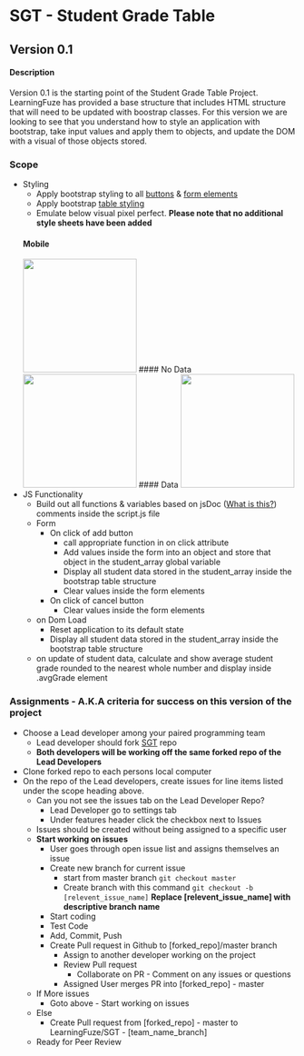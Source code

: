 # SGT - Student Grade Table

## Version 0.1
#### Description
Version 0.1 is the starting point of the Student Grade Table Project. LearningFuze has provided a base structure that
includes HTML structure that will need to be updated with boostrap classes. For this version we are looking to see that you
understand how to style an application with bootstrap, take input values and apply them to objects, and update the DOM
with a visual of those objects stored.
### Scope
- Styling
    - Apply bootstrap styling to all <a href="http://getbootstrap.com/css/#buttons">buttons</a> & <a href="http://getbootstrap.com/css/#forms" target="_blank">form elements</a>
    - Apply bootstrap <a href="http://getbootstrap.com/css/#tables" target="_blank">table styling</a>
    - Emulate below visual pixel perfect. <b>Please note that no additional style sheets have been added</b>
    #### Mobile
    <img src="https://raw.githubusercontent.com/ej020586/SGT/v.1/assets/mobile.tiff?token=AI9hkFeVMR6630Zhi5vEs5f3ejV8gZacks5VxQy9wA%3D%3D" width="200"/>
    #### No Data
    <img src="https://raw.githubusercontent.com/ej020586/SGT/v.1/assets/reset.jpg.tiff?token=AI9hkKDrC2QpgH829LtGeFzqoDmPIIy-ks5VxQzjwA%3D%3D" width="200"/>
    #### Data
    <img src="https://raw.githubusercontent.com/ej020586/SGT/v.1/assets/students.tiff?token=AI9hkLxK6v_5Vnq5KbSJXlYjj-5_q8Nfks5VxQzwwA%3D%3D" width="200"/>
- JS Functionality
    - Build out all functions & variables based on jsDoc (<a href="https://en.wikipedia.org/wiki/JSDoc" target="_blank">What is this?</a>) comments inside the script.js file
    - Form
        - On click of add button
            - call appropriate function in on click attribute
            - Add values inside the form into an object and store that object in the student_array global variable
            - Display all student data stored in the student_array inside the bootstrap table structure
            - Clear values inside the form elements
        - On click of cancel button
            - Clear values inside the form elements
    - on Dom Load
        - Reset application to its default state
        - Display all student data stored in the student_array inside the bootstrap table structure
    - on update of student data, calculate and show average student grade rounded to the nearest whole number and display inside .avgGrade element

### Assignments - A.K.A criteria for success on this version of the project
- Choose a Lead developer among your paired programming team
    - Lead developer should fork <a href="https://github.com/Learning-Fuze/SGT">SGT</a> repo
    - <b>Both developers will be working off the same forked repo of the Lead Developers</b>
- Clone forked repo to each persons local computer
- On the repo of the Lead developers, create issues for line items listed under the scope heading above.
    - Can you not see the issues tab on the Lead Developer Repo?
        - Lead Developer go to settings tab
        - Under features header click the checkbox next to Issues
    - Issues should be created without being assigned to a specific user
    - <b>Start working on issues</b>
        - User goes through open issue list and assigns themselves an issue
        - Create new branch for current issue
            - start from master branch `git checkout master`
            - Create branch with this command `git checkout -b [relevent_issue_name]` <b>Replace [relevent_issue_name] with descriptive branch name</b>
        - Start coding
        - Test Code
        - Add, Commit, Push
        - Create Pull request in Github to [forked_repo]/master branch
            - Assign to another developer working on the project
            - Review Pull request
                - Collaborate on PR - Comment on any issues or questions
            - Assigned User merges PR into [forked_repo] - master
    - If More issues
        - Goto above - Start working on issues
    - Else
        - Create Pull request from [forked_repo] - master to LearningFuze/SGT - [team_name_branch]
    - Ready for Peer Review
     

